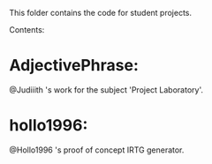 This folder contains the code for student projects.

Contents:

# AdjectivePhrase:

@Judiiith 's work for the subject 'Project Laboratory'. 

# hollo1996:

@Hollo1996 's proof of concept IRTG generator.